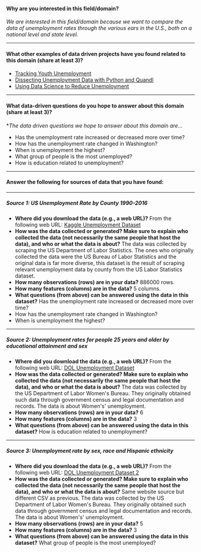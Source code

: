 #### Why are you interested in this field/domain?

*We are interested in this field/domain because we want to compare the data of unemployment rates through the various ears in the U.S., both on a national level and state level.*
***
#### What other examples of data driven projects have you found related to this domain (share at least 3)?
  - [Tracking Youth Unemployment](https://www.mathematica.org/projects/tracking-youth-unemployment-during-the-covid-19-pandemic)
  - [Dissecting Unemployment Data with Python and Quandl](https://towardsdatascience.com/dissecting-unemployment-data-with-python-and-quandl-4d6d5d0fcdcd)
  - [Using Data Science to Reduce Unemployment](https://datascience.columbia.edu/news/2019/using-data-science-to-reduce-unemployment/)

***
#### What data-driven questions do you hope to answer about this domain (share at least 3)?

**The data driven questions we hope to answer about this domain are...*

- Has the unemployment rate increased or decreased more over time?
- How has the unemployment rate changed in Washington?
- When is unemployment the highest?
- What group of people is the most unemployed?
- How is education related to unemployment?

***
#### Answer the following for sources of data that you have found:
***
##### Source 1: US Unemployment Rate by County 1990-2016

- **Where did you download the data (e.g., a web URL)?**
From the following web URL: [Kaggle Unemployment Dataset](https://www.kaggle.com/jayrav13/unemployment-by-county-us)
- **How was the data collected or generated? Make sure to explain who collected the data (not necessarily the same people that host the data), and who or what the data is about?**
The data was collected by scraping the US Department of Labor Statistics. The ones who originally collected the data were the US Bureau of Labor Statistics and the original data is far more diverse, this dataset is the result of scraping relevant unemployment data by county from the US Labor Statistics dataset.
- **How many observations (rows) are in your data?**
886000 rows.
- **How many features (columns) are in the data?**
5 columns.
- **What questions (from above) can be answered using the data in this dataset?**
Has the unemployment rate increased or decreased more over time?
- How has the unemployment rate changed in Washington?
- When is unemployment the highest?
***
##### Source 2: Unemployment rates for people 25 years and older by educational attainment and sex
- **Where did you download the data (e.g., a web URL)?**
From the following web URL: [DOL Unemployment Dataset](https://www.dol.gov/agencies/wb/data/latest-annual-data/employment-rates)
- **How was the data collected or generated? Make sure to explain who collected the data (not necessarily the same people that host the data), and who or what the data is about?**
The data was collected by the US Department of Labor Women's Bureau. They originally obtained such data through government census and legal documentation and records. The data is about Women's' unemployment.
- **How many observations (rows) are in your data?**
6
- **How many features (columns) are in the data?**
3
- **What questions (from above) can be answered using the data in this dataset?**
How is education related to unemployment?
***
##### Source 3: Unemployment rate by sex, race and Hispanic ethnicity
- **Where did you download the data (e.g., a web URL)?**
From the following web URL: [DOL Unemployment Dataset 2](https://www.dol.gov/agencies/wb/data/latest-annual-data/employment-rates)
- **How was the data collected or generated? Make sure to explain who collected the data (not necessarily the same people that host the data), and who or what the data is about?**
Same website source but different CSV as previous. The data was collected by the US Department of Labor Women's Bureau. They originally obtained such data through government census and legal documentation and records. The data is about Women's' unemployment.
- **How many observations (rows) are in your data?**
5
- **How many features (columns) are in the data?**
3
- **What questions (from above) can be answered using the data in this dataset?**
What group of people is the most unemployed?
